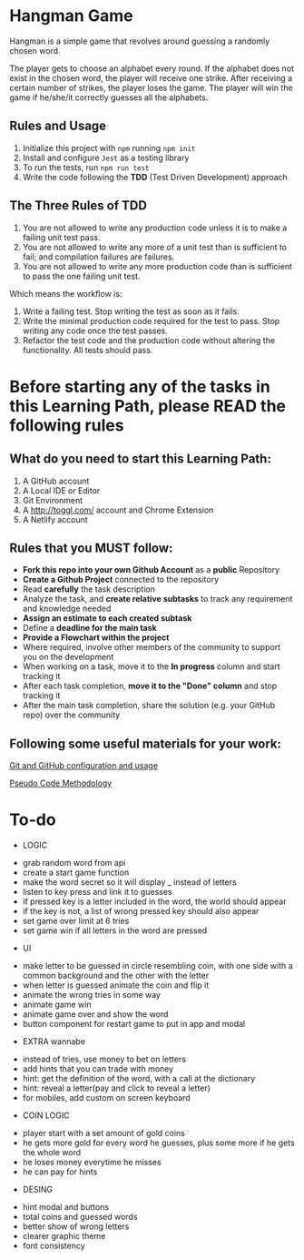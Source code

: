 # Hangman Game

Hangman is a simple game that revolves around guessing a randomly chosen word.

The player gets to choose an alphabet every round.
If the alphabet does not exist in the chosen word, the player will receive one strike.
After receiving a certain number of strikes, the player loses the game.
The player will win the game if he/she/it correctly guesses all the alphabets.


## Rules and Usage
1. Initialize this project with `npm` running `npm init`
2. Install and configure `Jest` as a testing library
3. To run the tests, run `npm run test`
4. Write the code following the **TDD** (Test Driven Development) approach

## The Three Rules of TDD
1. You are not allowed to write any production code unless it is to make a failing unit test pass.
2. You are not allowed to write any more of a unit test than is sufficient to fail; and compilation failures are failures.
3. You are not allowed to write any more production code than is sufficient to pass the one failing unit test.

Which means the workflow is:

1. Write a failing test. Stop writing the test as soon as it fails.
2. Write the minimal production code required for the test to pass. Stop writing any code once the test passes.
3. Refactor the test code and the production code without altering the functionality. All tests should pass.




Before starting any of the tasks in this Learning Path, please READ the following rules
===============================

What do you need to start this Learning Path:
----------------
1. A GitHub account
3. A Local IDE or Editor
5. Git Environment
6. A http://toggl.com/ account and Chrome Extension
7. A Netlify account

Rules that you MUST follow:
----------------
- **Fork this repo into your own Github Account** as a **public** Repository
- **Create a Github Project** connected to the repository
- Read **carefully** the task description
- Analyze the task, and **create relative subtasks** to track any requirement and knowledge needed
- **Assign an estimate to each created subtask**
- Define a **deadline for the main task**
- **Provide a Flowchart within the project**
- Where required, involve other members of the community to support you on the development
- When working on a task, move it to the **In progress** column and start tracking it
- After each task completion, **move it to the "Done" column** and stop tracking it
- After the main task completion, share the solution (e.g. your GitHub repo) over the community

Following some useful materials for your work:
----------------

[Git and GitHub configuration and usage](https://www.loom.com/share/6b86aa3bc0aa4f2d88a315bc9d3209c4)

[Pseudo Code Methodology](https://wtmatter.com/pseudocode/)

# To-do

* LOGIC

- grab random word from api
- create a start game function
- make the word secret so it will display _ instead of letters
- listen to key press and link it to guesses
- if pressed key is a letter included in the word, the world should appear
- if the key is not, a list of wrong pressed key should also appear
- set game over limit at 6 tries
- set game win if all letters in the word are pressed


* UI

- make letter to be guessed in circle resembling coin, with one side with a common background and the other with the letter
- when letter is guessed animate the coin and flip it
- animate the wrong tries in some way
- animate game win
- animate game over and show the word
- button component for restart game to put in app and modal

* EXTRA wannabe

- instead of tries, use money to bet on letters
- add hints that you can trade with money
- hint: get the definition of the word, with a call at the dictionary
- hint: reveal a letter(pay and click to reveal a letter)
- for mobiles, add custom on screen keyboard

* COIN LOGIC

- player start with a set amount of gold coins
- he gets more gold for every word he guesses, plus some more
if he gets the whole word
- he loses money everytime he misses
- he can pay for hints

* DESING

- hint modal and buttons
- total coins and guessed words
- better show of wrong letters
- clearer graphic theme
- font consistency







